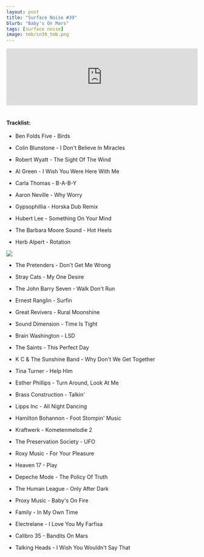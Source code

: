 ```yaml
---
layout: post
title: "Surface Noise #39"
blurb: "Baby's On Mars"
tags: [surface noise]
image: tmb/sn39_tmb.png
---
```


<iframe scrolling="no" id="hearthis_at_track_3028334" width="100%" height="150" src="https://hearthis.at/embed/3028334/transparent_black/?hcolor=&color=&style=2&block_size=2&block_space=1&background=1&waveform=0&cover=0&autoplay=0&css=" frameborder="0" allowtransparency allow="autoplay"><p>Listen to <a href="https://hearthis.at/zerocc/surface-noise-39-28618/" target="_blank">Surface Noise #39 (28/6/18)</a> <span>by</span><a href="https://hearthis.at/zerocc/" target="_blank" >Zero</a> <span>on</span> <a href="https://hearthis.at/" target="_blank">hearthis.at</a></p></iframe>
&nbsp;

#### Tracklist:

- Ben Folds Five - Birds
- Colin Blunstone - I Don't Believe In Miracles
- Robert Wyatt - The Sight Of The Wind

- Al Green - I Wish You Were Here With Me
- Carla Thomas - B-A-B-Y
- Aaron Neville - Why Worry

- Gypsophillia - Horska Dub Remix
- Hubert Lee - Something On Your Mind
- The Barbara Moore Sound - Hot Heels
- Herb Alpert - Rotation

![](https://lh3.googleusercontent.com/ZAxa-NZ-MCtgMJUFOMlnV9NzFwuBybZRhzqk-9XVEiPJGiE8ouKcf9CdaC-11j64AdMIYk2O6pyO042uiM2hRRoX-bf2AVl0LVnZeP7IUKkeZ6X3PHgUWFDe8VLEL5TOOyDknTiKAOh4UkojDB4ATBr6K5VTeCckIVS9oPbc20LYrkZBhYwVR7EL6bomz4V680lOz98N7hrOwYmymg2pvde7duJgXBaRqnDvHTHWWPKJ7g-_pZnuJem20y-BDvCRmK9mJ3IGMohP3Sg1Fm2ideWQJuJCzZmPa48VIK6tc_mvzrw5r8Ysi0FbFY1jpk47xiuNSZEh9waEBGKBpUZsSToJQbRbNmdepymJvotJ1ZfhMdnp3f_jl6hvegRMIxa9C_8fnIB3cfXJQNU2ZcDuLMY4r8JfBipVOlXpbcUQMI_kY9Lst4h4d_pKt2ijT0-5AnUi_U0ACuXz9Se7bALe6wOdR8FiyYbIZuZmAPiqBV2yrrs6ck_RqI-Kz-xgoM7B1hwyuV7-KTpXl7H8fDWMvFw88APIT-tZ1kwq_GohMMoU0o9-3L_GUWma6najfA4Bz-hHULFEqMJ8lYHFG-KApnMkn7pH4ABowjsL5QsYQ7RHb4a31KwVTF0c5ypoWkx7ro6T-3YioKL_wbwrtLExl_Rs=w599-h600-no)

- The Pretenders - Don't Get Me Wrong
- Stray Cats - My One Desire
- The John Barry Seven - Walk Don't Run

- Ernest Ranglin - Surfin
- Great Revivers - Rural Moonshine
- Sound Dimension - Time Is Tight
- Brain Washington - LSD
- The Saints - This Perfect Day

- K C & The Sunshine Band - Why Don't We Get Together
- Tina Turner - Help Him
- Esther Phillips - Turn Around, Look At Me

- Brass Construction - Talkin'
- Lipps Inc - All Night Dancing
- Hamilton Bohannon - Foot Stompin' Music

- Kraftwerk - Kometenmelodie 2
- The Preservation Society - UFO
- Roxy Music - For Your Pleasure

- Heaven 17 - Play
- Depeche Mode - The Policy Of Truth
- The Human League - Only After Dark
- Proxy Music - Baby's On Fire

- Family - In My Own Time
- Electrelane - I Love You My Farfisa
- Calibro 35 - Bandits On Mars

- Talking Heads - I Wish You Wouldn't Say That
